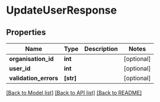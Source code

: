 # UpdateUserResponse

## Properties
Name | Type | Description | Notes
------------ | ------------- | ------------- | -------------
**organisation_id** | **int** |  | [optional] 
**user_id** | **int** |  | [optional] 
**validation_errors** | **[str]** |  | [optional] 

[[Back to Model list]](../README.md#documentation-for-models) [[Back to API list]](../README.md#documentation-for-api-endpoints) [[Back to README]](../README.md)


